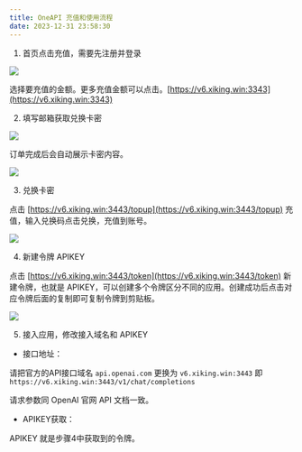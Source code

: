 ```yaml
---
title: OneAPI 充值和使用流程
date: 2023-12-31 23:58:30
---
```


1. 首页点击充值，需要先注册并登录

![](https://raw.githubusercontent.com/yongman/i/picgo/202401010036126.png)

选择要充值的金额。更多充值金额可以点击。[https://v6.xiking.win:3343](https://v6.xiking.win:3343)

2. 填写邮箱获取兑换卡密

![](https://raw.githubusercontent.com/yongman/i/picgo/202401010047211.png)

订单完成后会自动展示卡密内容。

![](https://raw.githubusercontent.com/yongman/i/picgo/202401010048920.png)

3. 兑换卡密

点击 [https://v6.xiking.win:3443/topup](https://v6.xiking.win:3443/topup) 充值，输入兑换码点击兑换，充值到账号。

![](https://raw.githubusercontent.com/yongman/i/picgo/202401010100709.png)

4. 新建令牌 APIKEY

点击 [https://v6.xiking.win:3443/token](https://v6.xiking.win:3443/token) 新建令牌，也就是 APIKEY，可以创建多个令牌区分不同的应用。创建成功后点击对应令牌后面的复制即可复制令牌到剪贴板。

![](https://raw.githubusercontent.com/yongman/i/picgo/202401010102529.png)

5. 接入应用，修改接入域名和 APIKEY

- 接口地址：

请把官方的API接口域名 `api.openai.com` 更换为 `v6.xiking.win:3443` 即 `https://v6.xiking.win:3443/v1/chat/completions`

请求参数同 OpenAI 官网 API 文档一致。

- APIKEY获取：

APIKEY 就是步骤4中获取到的令牌。